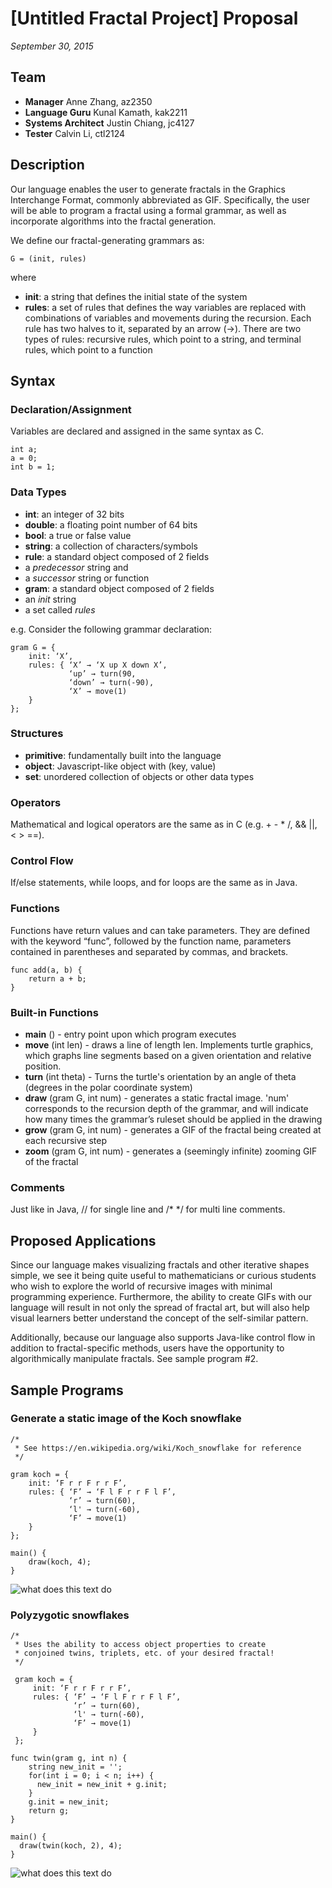 [**Untitled Fractal Project**] Proposal
=============

*September 30, 2015*

Team
-------------
- **Manager** Anne Zhang, az2350
- **Language Guru** Kunal Kamath, kak2211
- **Systems Architect** Justin Chiang, jc4127
- **Tester** Calvin Li, ctl2124

Description
-------------
Our language enables the user to generate fractals in the Graphics Interchange Format, commonly abbreviated as GIF. Specifically, the user will be able to program a fractal using a formal grammar, as well as incorporate algorithms into the fractal generation.

We define our fractal-generating grammars as:
```
G = (init, rules)
```
where

- **init**: a string that defines the initial state of the system
- **rules**: a set of rules that defines the way variables are replaced with combinations of variables and movements during the recursion. Each rule has two halves to it, separated by an arrow (→). There are two types of rules: recursive rules, which point to a string, and terminal rules, which point to a function

Syntax
-------------
### Declaration/Assignment
Variables are declared and assigned in the same syntax as C.
```
int a;
a = 0;
int b = 1;
```

### Data Types
- **int**: an integer of 32 bits
- **double**: a floating point number of 64 bits
- **bool**: a true or false value
- **string**: a collection of characters/symbols
- **rule**: a standard object composed of 2 fields
 - a *predecessor* string and
 - a *successor* string or function
- **gram**: a standard object composed of 2 fields
 - an *init* string
 - a set called *rules*

e.g. Consider the following grammar declaration:

```
gram G = {
    init: ‘X’,
    rules: { ‘X’ → ‘X up X down X’,
             ‘up’ → turn(90,
             ‘down’ → turn(-90),
             ‘X’ → move(1)
    }
};
```

### Structures
- **primitive**: fundamentally built into the language
- **object**: Javascript-like object with (key, value)
- **set**: unordered collection of objects or other data types

### Operators
Mathematical and logical operators are the same as in C (e.g. + - * /, && ||, < > ==).

### Control Flow
If/else statements, while loops, and for loops are the same as in Java.

### Functions
Functions have return values and can take parameters. They are defined with the keyword “func”, followed by the function name, parameters contained in parentheses and separated by commas, and brackets.
```
func add(a, b) {
    return a + b;
}
```

### Built-in Functions
- **main** () - entry point upon which program executes
- **move** (int len) - draws a line of length len. Implements turtle graphics, which graphs line segments based on a given orientation and relative position.
- **turn** (int theta) - Turns the turtle's orientation by an angle of theta (degrees in the polar coordinate system)
- **draw** (gram G, int num) - generates a static fractal image. 'num' corresponds to the recursion depth of the grammar, and will indicate how many times the grammar’s ruleset should be applied in the drawing
- **grow** (gram G, int num) - generates a GIF of the fractal being created at each recursive step
- **zoom** (gram G, int num) - generates a (seemingly infinite) zooming GIF of the fractal

### Comments
Just like in Java, // for single line and /* */ for multi line comments.

Proposed Applications
-------------
Since our language makes visualizing fractals and other iterative shapes simple, we see it being quite useful to mathematicians or curious students who wish to explore the world of recursive images with minimal programming experience. Furthermore, the ability to create GIFs with our language will result in not only the spread of fractal art, but will also help visual learners better understand the concept of the self-similar pattern.

Additionally, because our language also supports Java-like control flow in addition to fractal-specific methods, users have the opportunity to algorithmically manipulate fractals. See sample program #2.

Sample Programs
-------------

### Generate a static image of the Koch snowflake
```
/*
 * See https://en.wikipedia.org/wiki/Koch_snowflake for reference
 */

gram koch = {
    init: ‘F r r F r r F’,
    rules: { ‘F’ → ‘F l F r r F l F’,
             ‘r’ → turn(60),
             ‘l' → turn(-60),
             ‘F’ → move(1)
    }
};

main() {
    draw(koch, 4);
}
```

![what does this text do](/snowflake.png)

### Polyzygotic snowflakes
```
/*
 * Uses the ability to access object properties to create
 * conjoined twins, triplets, etc. of your desired fractal!
 */

 gram koch = {
     init: ‘F r r F r r F’,
     rules: { ‘F’ → ‘F l F r r F l F’,
              ‘r’ → turn(60),
              ‘l' → turn(-60),
              ‘F’ → move(1)
     }
 };

func twin(gram g, int n) {
    string new_init = '';
    for(int i = 0; i < n; i++) {
      new_init = new_init + g.init;
    }
    g.init = new_init;
    return g;
}

main() {
  draw(twin(koch, 2), 4);
}
```

![what does this text do](/triplet-snowflake.png)

